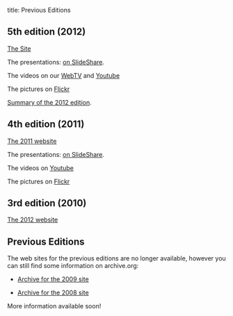 title: Previous Editions

## 5th edition (2012)

[The Site](http://2012.openworldforum.org/)

The presentations: [on SlideShare](http://fr.slideshare.net/OpenWorldForum/presentations).

The videos on our [WebTV](http://openworldforum.tv/) and [Youtube](http://www.youtube.com/user/OpenWorldForum)

The pictures on [Flickr](http://www.flickr.com/photos/67985356@N07/)

[Summary of the 2012 edition](http://fr.slideshare.net/OpenWorldForum/open-world-forum-2012-outcomes).


## 4th edition (2011)

[The 2011 website](http://2011.openworldforum.org/)

The presentations: [on SlideShare](http://fr.slideshare.net/OpenWorldForum/presentations).

The videos on [Youtube](http://www.youtube.com/user/OpenWorldForum)

The pictures on [Flickr](http://www.flickr.com/photos/67985356@N07/)

## 3rd edition (2010)

[The 2012 website](http://2010.openworldforum.org/)


## Previous Editions

The web sites for the previous editions are no longer available, however you can still find some information on archive.org:

- [Archive for the 2009 site](http://web.archive.org/web/20091212025904/http://openworldforum.org/?)

- [Archive for the 2008 site](http://web.archive.org/web/20081217024415/http://www.openworldforum.org/)

More information available soon!
